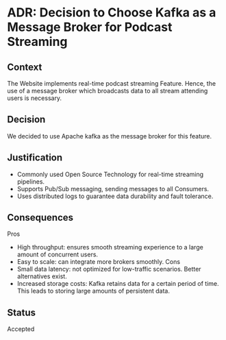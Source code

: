 # ADR: Decision to Choose Kafka as a Message Broker for Podcast Streaming

## Context
The Website implements real-time podcast streaming Feature. Hence, the use of a message broker which broadcasts data to all stream attending users is necessary.

## Decision
We decided to use Apache kafka as the message broker for this feature.

## Justification
- Commonly used Open Source Technology for real-time streaming pipelines.
- Supports Pub/Sub messaging, sending messages to all Consumers.
- Uses distributed logs to guarantee data durability and fault tolerance.

## Consequences
Pros
- High throughput: ensures smooth streaming experience to a large amount of concurrent users.
- Easy to scale: can integrate more brokers smoothly.
Cons
- Small data latency: not optimized for low-traffic scenarios. Better alternatives exist.
- Increased storage costs: Kafka retains data for a certain period of time. This leads to storing large amounts of persistent data.

## Status
Accepted

